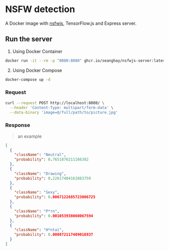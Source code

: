 # NSFW detection

A Docker image with [nsfwjs](https://github.com/infinitered/nsfwjs), TensorFlow.js and Express server.

## Run the server

1. Using Docker Container


```sh
docker run -it --rm -p "8080:8080" ghcr.io/seanghay/nsfwjs-server:latest
```

2. Using Docker Compose

```sh
docker-compose up -d
```

### Request

```sh
curl --request POST http://localhost:8080/ \
  --header 'Content-Type: multipart/form-data' \
  --data-binary 'image=@/full/path/to/picture.jpg'
```

### Response 

> an example

```json
[
  {
    "className": "Neutral",
    "probability": 0.7651876211166382
  },
  {
    "className": "Drawing",
    "probability": 0.22617404162883759
  },
  {
    "className": "Sexy",
    "probability": 0.0067122685723006725
  },
  {
    "className": "P*rn",
    "probability": 0.001053938060067594
  },
  {
    "className": "H*ntai",
    "probability": 0.000872117409016937
  }
]
```
